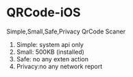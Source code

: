 # QRCode-iOS

Simple,Small,Safe,Privacy QrCode Scaner

1. Simple: system api only
2. Small:  500KB (installed)
3. Safe:   no any exten action
4. Privacy:no any network report

